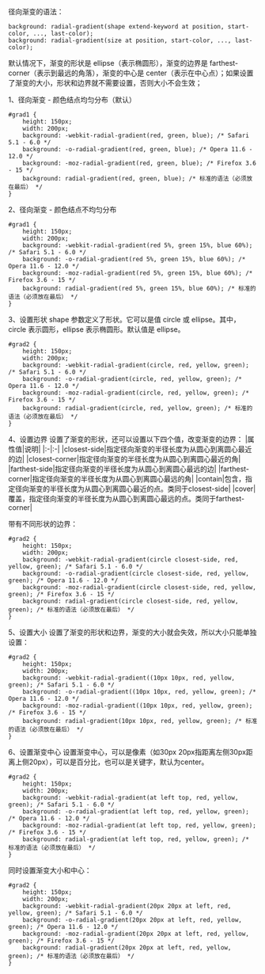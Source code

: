 径向渐变的语法：
```
background: radial-gradient(shape extend-keyword at position, start-color, ..., last-color);
background: radial-gradient(size at position, start-color, ..., last-color);
```
默认情况下，渐变的形状是 ellipse（表示椭圆形），渐变的边界是 farthest-corner（表示到最远的角落），渐变的中心是 center（表示在中心点）；如果设置了渐变的大小，形状和边界就不需要设置，否则大小不会生效；

1、径向渐变 - 颜色结点均匀分布（默认）
```
#grad1 {
    height: 150px;
    width: 200px;
    background: -webkit-radial-gradient(red, green, blue); /* Safari 5.1 - 6.0 */
    background: -o-radial-gradient(red, green, blue); /* Opera 11.6 - 12.0 */
    background: -moz-radial-gradient(red, green, blue); /* Firefox 3.6 - 15 */
    background: radial-gradient(red, green, blue); /* 标准的语法（必须放在最后） */
}
```

2、径向渐变 - 颜色结点不均匀分布
```
#grad1 {
    height: 150px;
    width: 200px;
    background: -webkit-radial-gradient(red 5%, green 15%, blue 60%); /* Safari 5.1 - 6.0 */
    background: -o-radial-gradient(red 5%, green 15%, blue 60%); /* Opera 11.6 - 12.0 */
    background: -moz-radial-gradient(red 5%, green 15%, blue 60%); /* Firefox 3.6 - 15 */
    background: radial-gradient(red 5%, green 15%, blue 60%); /* 标准的语法（必须放在最后） */
}
```

3、设置形状
shape 参数定义了形状。它可以是值 circle 或 ellipse。其中，circle 表示圆形，ellipse 表示椭圆形。默认值是 ellipse。
```
#grad2 {
    height: 150px;
    width: 200px;
    background: -webkit-radial-gradient(circle, red, yellow, green); /* Safari 5.1 - 6.0 */
    background: -o-radial-gradient(circle, red, yellow, green); /* Opera 11.6 - 12.0 */
    background: -moz-radial-gradient(circle, red, yellow, green); /* Firefox 3.6 - 15 */
    background: radial-gradient(circle, red, yellow, green); /* 标准的语法（必须放在最后） */
}
```

4、设置边界
设置了渐变的形状，还可以设置以下四个值，改变渐变的边界：
|属性值|说明|
|:-|:-|
|closest-side|指定径向渐变的半径长度为从圆心到离圆心最近的边|
|closest-corner|指定径向渐变的半径长度为从圆心到离圆心最近的角|
|farthest-side|指定径向渐变的半径长度为从圆心到离圆心最远的边|
|farthest-corner|指定径向渐变的半径长度为从圆心到离圆心最远的角|
|contain|包含，指定径向渐变的半径长度为从圆心到离圆心最近的点。类同于closest-side|
|cover|覆盖，指定径向渐变的半径长度为从圆心到离圆心最远的点。类同于farthest-corner|

带有不同形状的边界：
```
#grad2 {
    height: 150px;
    width: 200px;
    background: -webkit-radial-gradient(circle closest-side, red, yellow, green); /* Safari 5.1 - 6.0 */
    background: -o-radial-gradient(circle closest-side, red, yellow, green); /* Opera 11.6 - 12.0 */
    background: -moz-radial-gradient(circle closest-side, red, yellow, green); /* Firefox 3.6 - 15 */
    background: radial-gradient(circle closest-side, red, yellow, green); /* 标准的语法（必须放在最后） */
}
```

5、设置大小
设置了渐变的形状和边界，渐变的大小就会失效，所以大小只能单独设置：
```
#grad2 {
    height: 150px;
    width: 200px;
    background: -webkit-radial-gradient((10px 10px, red, yellow, green); /* Safari 5.1 - 6.0 */
    background: -o-radial-gradient((10px 10px, red, yellow, green); /* Opera 11.6 - 12.0 */
    background: -moz-radial-gradient((10px 10px, red, yellow, green); /* Firefox 3.6 - 15 */
    background: radial-gradient(10px 10px, red, yellow, green); /* 标准的语法（必须放在最后） */
}
```

6、设置渐变中心
设置渐变中心，可以是像素（如30px 20px指距离左侧30px距离上侧20px），可以是百分比，也可以是关键字，默认为center。
```
#grad2 {
    height: 150px;
    width: 200px;
    background: -webkit-radial-gradient(at left top, red, yellow, green); /* Safari 5.1 - 6.0 */
    background: -o-radial-gradient(at left top, red, yellow, green); /* Opera 11.6 - 12.0 */
    background: -moz-radial-gradient(at left top, red, yellow, green); /* Firefox 3.6 - 15 */
    background: radial-gradient(at left top, red, yellow, green); /* 标准的语法（必须放在最后） */
}
```
同时设置渐变大小和中心：
```
#grad2 {
    height: 150px;
    width: 200px;
    background: -webkit-radial-gradient(20px 20px at left, red, yellow, green); /* Safari 5.1 - 6.0 */
    background: -o-radial-gradient(20px 20px at left, red, yellow, green); /* Opera 11.6 - 12.0 */
    background: -moz-radial-gradient(20px 20px at left, red, yellow, green); /* Firefox 3.6 - 15 */
    background: radial-gradient(20px 20px at left, red, yellow, green); /* 标准的语法（必须放在最后） */
}
```

